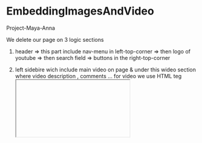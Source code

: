# EmbeddingImagesAndVideo
Project-Maya-Anna

We delete our page on 3 logic sections

1) header => this part include nav-menu in left-top-corner => then logo of youtube => then search field => buttons in the right-top-corner

2) left sidebire wich include main video on page & under this wideo section where video description , comments ...
for video we use HTML teg <a href="https://developer.mozilla.org/en-US/docs/Web/HTML/Element/iframe"><iframe></a> with next attributes : width , height , <a href="">frameborder</a> 
        frameborder Obsolete since HTML5
        The value 1 (the default) draws a border around this frame. 
        The value 0 removes the border around this frame, but you should    
        instead use the CSS property border to control <iframe> borders.
        
        

3) right sidebar where gorisontal list with videos
